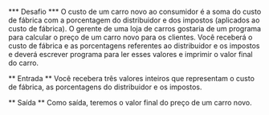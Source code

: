 *** Desafio ***
O custo de um carro novo ao consumidor é a soma do custo de fábrica com a porcentagem do distribuidor e dos impostos (aplicados ao custo de fábrica). O gerente de uma loja de carros gostaria de um programa para calcular o preço de um carro novo para os clientes. Você receberá o custo de fábrica e as porcentagens referentes ao distribuidor e os impostos e deverá escrever programa para ler esses valores e imprimir o valor final do carro.

** Entrada **
Você recebera três valores inteiros que representam o custo de fábrica, as porcentagens do distribuidor e os impostos.

** Saída **
Como saída, teremos o valor final do preço de um carro novo.